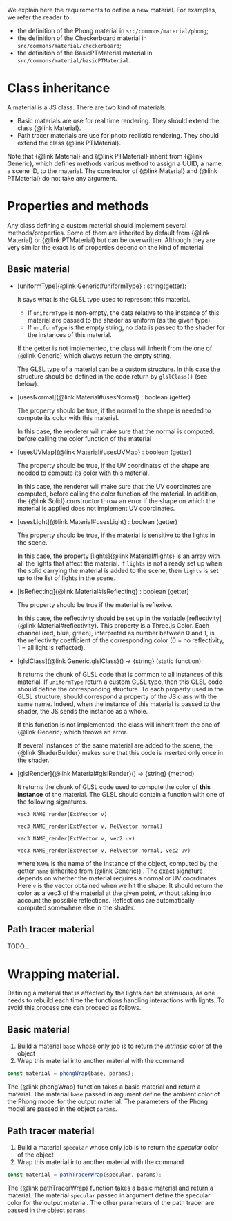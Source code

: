 We explain here the requirements to define a new material. For examples, we refer the reader to

- the definition of the Phong material in `src/commons/material/phong`;
- the definition of the Checkerboard material in `src/commons/material/checkerboard`;
- the definition of the BasicPTMaterial material in `src/commons/material/basicPTMaterial`.

# Class inheritance

A material is a JS class. There are two kind of materials.

- Basic materials are use for real time rendering. They should extend the class {@link Material}.
- Path tracer materials are use for photo realistic rendering. They should extend the class {@link PTMaterial}.

Note that {@link Material} and {@link PTMaterial} inherit from {@link Generic}, which defines methods various method to
assign a UUID, a name, a scene ID, to the material. The constructor of {@link Material} and {@link PTMaterial} do not
take any argument.

# Properties and methods

Any class defining a custom material should implement several methods/properties. Some of them are inherited by default
from {@link Material} or {@link PTMaterial} but can be overwritten. Although they are very similar the exact lis of
properties depend on the kind of material.

## Basic material

- [uniformType]{@link Generic#uniformType} : string(getter):

  It says what is the GLSL type used to represent this material.
    - If `uniformType` is non-empty, the data relative to the instance of this material are passed to the shader as
      uniform (as the given type).
    - If `uniformType` is the empty string, no data is passed to the shader for the instances of this material.

  If the getter is not implemented, the class will inherit from the one of {@link Generic} which always return the empty
  string.

  The GLSL type of a material can be a custom structure. In this case the structure should be defined in the code return
  by `glslClass()` (see below).


- [usesNormal]{@link Material#usesNormal} : boolean (getter)

  The property should be true, if the normal to the shape is needed to compute its color with this material.

  In this case, the renderer will make sure that the normal is computed, before calling the color function of the
  material

- [usesUVMap]{@link Material#usesUVMap} : boolean (getter)

  The property should be true, if the UV coordinates of the shape are needed to compute its color with this material.

  In this case, the renderer will make sure that the UV coordinates are computed, before calling the color function of
  the material. In addition, the {@link Solid} constructor throw an error if the shape on which the material is applied
  does not implement UV coordinates.

- [usesLight]{@link Material#usesLight} : boolean (getter)

  The property should be true, if the material is sensitive to the lights in the scene.

  In this case, the property [lights]{@link Material#lights} is an array with all the lights that affect the material.
  If `lights` is not already set up when the solid carrying the material is added to the scene, then `lights` is set up
  to the list of lights in the scene.

- [isReflecting]{@link Material#isReflecting} : boolean (getter)

  The property should be true if the material is reflexive.

  In this case, the reflectivity should be set up in the variable [reflectivity]{@link Material#reflectivity}. This
  property is a Three.js Color. Each channel (red, blue, green), interpreted as number between 0 and 1, is the
  reflectivity coefficient of the corresponding color
  (0 = no reflectivity, 1 = all light is reflected).


- [glslClass]{@link Generic.glslClass}() -> {string} (static function):

  It returns the chunk of GLSL code that is common to all instances of this material. If `uniformType` return a custom
  GLSL type, then this GLSL code should define the corresponding structure. To each property used in the GLSL structure,
  should correspond a property of the JS class with the same name. Indeed, when the instance of this material is passed
  to the shader, the JS sends the instance as a whole.

  If this function is not implemented, the class will inherit from the one of {@link Generic} which throws an error.

  If several instances of the same material are added to the scene, the {@link ShaderBuilder} makes sure that this code
  is inserted only once in the shader.

- [glslRender]{@link Material#glslRender}() -> {string} (method)

  It returns the chunk of GLSL code used to compute the color of **this instance** of the material. The GLSL should
  contain a function with one of the following signatures.
  ```
  vec3 NAME_render(ExtVector v)
  ```
  ```
  vec3 NAME_render(ExtVector v, RelVector normal)
  ```
  ```
  vec3 NAME_render(ExtVector v, vec2 uv)
  ```
  ```
  vec3 NAME_render(ExtVector v, RelVector normal, vec2 uv)
  ```
  where `NAME` is the name of the instance of the object, computed by the getter `name` (inherited from {@link Generic})
  . The exact signature depends on whether the material requires a normal or UV coordinates. Here `v` is the vector
  obtained when we hit the shape. It should return the color as a vec3 of the material at the given point, without
  taking into account the possible reflections. Reflections are automatically computed somewhere else in the shader.

## Path tracer material

TODO…

# Wrapping material.

Defining a material that is affected by the lights can be strenuous, as one needs to rebuild each time the functions
handling interactions with lights. To avoid this process one can proceed as follows.

## Basic material

1. Build a material `base` whose only job is to return the *intrinsic* color of the object
1. Wrap this material into another material with the command

  ```javascript
  const material = phongWrap(base, params);
  ```

The {@link phongWrap} function takes a basic material and return a material. The material `base` passed in argument
define the ambient color of the Phong model for the output material. The parameters of the Phong model are passed in the
object `params`.

## Path tracer material

1. Build a material `specular` whose only job is to return the *specular* color of the object
1. Wrap this material into another material with the command

  ```javascript
  const material = pathTracerWrap(specular, params);
  ```

The {@link pathTracerWrap} function takes a basic material and return a material. The material `specular` passed in
argument define the specular color for the output material. The other parameters of the path tracer are passed in the
object `params`.